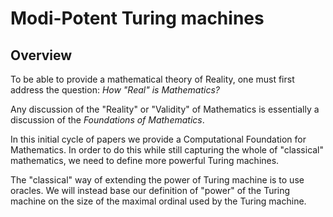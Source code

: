 # Modi-Potent Turing machines

## Overview

To be able to provide a mathematical theory of Reality, one must first 
address the question: *How "Real" is Mathematics?*

Any discussion of the "Reality" or "Validity" of Mathematics is 
essentially a discussion of the *Foundations of Mathematics*.

In this initial cycle of papers we provide a Computational Foundation for
Mathematics. In order to do this while still capturing the whole of 
"classical" mathematics, we need to define more powerful Turing machines.

The "classical" way of extending the power of Turing machine is to use 
oracles. We will instead base our definition of "power" of the Turing machine
on the size of the maximal ordinal used by the Turing machine.